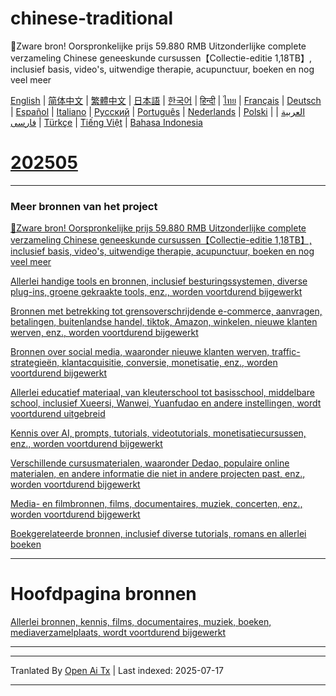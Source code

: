 # chinese-traditional
🎁Zware bron! Oorspronkelijke prijs 59.880 RMB Uitzonderlijke complete verzameling Chinese geneeskunde cursussen【Collectie-editie 1,18TB】, inclusief basis, video's, uitwendige therapie, acupunctuur, boeken en nog veel meer

[English](https://openaitx.github.io/view.html?user=mswnlz&project=chinese-traditional&lang=en) | [简体中文](https://openaitx.github.io/view.html?user=mswnlz&project=chinese-traditional&lang=zh-CN) | [繁體中文](https://openaitx.github.io/view.html?user=mswnlz&project=chinese-traditional&lang=zh-TW) | [日本語](https://openaitx.github.io/view.html?user=mswnlz&project=chinese-traditional&lang=ja) | [한국어](https://openaitx.github.io/view.html?user=mswnlz&project=chinese-traditional&lang=ko) | [हिन्दी](https://openaitx.github.io/view.html?user=mswnlz&project=chinese-traditional&lang=hi) | [ไทย](https://openaitx.github.io/view.html?user=mswnlz&project=chinese-traditional&lang=th) | [Français](https://openaitx.github.io/view.html?user=mswnlz&project=chinese-traditional&lang=fr) | [Deutsch](https://openaitx.github.io/view.html?user=mswnlz&project=chinese-traditional&lang=de) | [Español](https://openaitx.github.io/view.html?user=mswnlz&project=chinese-traditional&lang=es) | [Italiano](https://openaitx.github.io/view.html?user=mswnlz&project=chinese-traditional&lang=it) | [Русский](https://openaitx.github.io/view.html?user=mswnlz&project=chinese-traditional&lang=ru) | [Português](https://openaitx.github.io/view.html?user=mswnlz&project=chinese-traditional&lang=pt) | [Nederlands](https://openaitx.github.io/view.html?user=mswnlz&project=chinese-traditional&lang=nl) | [Polski](https://openaitx.github.io/view.html?user=mswnlz&project=chinese-traditional&lang=pl) | [العربية](https://openaitx.github.io/view.html?user=mswnlz&project=chinese-traditional&lang=ar) | [فارسی](https://openaitx.github.io/view.html?user=mswnlz&project=chinese-traditional&lang=fa) | [Türkçe](https://openaitx.github.io/view.html?user=mswnlz&project=chinese-traditional&lang=tr) | [Tiếng Việt](https://openaitx.github.io/view.html?user=mswnlz&project=chinese-traditional&lang=vi) | [Bahasa Indonesia](https://openaitx.github.io/view.html?user=mswnlz&project=chinese-traditional&lang=id)

# [202505](https://raw.githubusercontent.com/mswnlz/chinese-traditional/main/202505.md)


---------------
### Meer bronnen van het project

[🎁Zware bron! Oorspronkelijke prijs 59.880 RMB Uitzonderlijke complete verzameling Chinese geneeskunde cursussen【Collectie-editie 1,18TB】, inclusief basis, video's, uitwendige therapie, acupunctuur, boeken en nog veel meer](https://github.com/mswnlz/chinese-traditional)

[Allerlei handige tools en bronnen, inclusief besturingssystemen, diverse plug-ins, groene gekraakte tools, enz., worden voortdurend bijgewerkt](https://github.com/mswnlz/tools)


[Bronnen met betrekking tot grensoverschrijdende e-commerce, aanvragen, betalingen, buitenlandse handel, tiktok, Amazon, winkelen, nieuwe klanten werven, enz., worden voortdurend bijgewerkt](https://github.com/mswnlz/cross-border)

[Bronnen over social media, waaronder nieuwe klanten werven, traffic-strategieën, klantacquisitie, conversie, monetisatie, enz., worden voortdurend bijgewerkt](https://github.com/mswnlz/self-media)

[ Allerlei educatief materiaal, van kleuterschool tot basisschool, middelbare school, inclusief Xueersi, Wanwei, Yuanfudao en andere instellingen, wordt voortdurend uitgebreid](https://github.com/mswnlz/edu-knowlege)

[Kennis over AI, prompts, tutorials, videotutorials, monetisatiecursussen, enz., worden voortdurend bijgewerkt](https://github.com/mswnlz/AIknowledge)

[Verschillende cursusmaterialen, waaronder Dedao, populaire online materialen, en andere informatie die niet in andere projecten past, enz., worden voortdurend bijgewerkt](https://github.com/mswnlz/curriculum)

[Media- en filmbronnen, films, documentaires, muziek, concerten, enz., worden voortdurend bijgewerkt](https://github.com/mswnlz/movies)

[Boekgerelateerde bronnen, inclusief diverse tutorials, romans en allerlei boeken](https://github.com/mswnlz/book)


---------------

# Hoofdpagina bronnen
[Allerlei bronnen, kennis, films, documentaires, muziek, boeken, mediaverzamelplaats, wordt voortdurend bijgewerkt](https://github.com/mswnlz)

---------------





---

Tranlated By [Open Ai Tx](https://github.com/OpenAiTx/OpenAiTx) | Last indexed: 2025-07-17

---